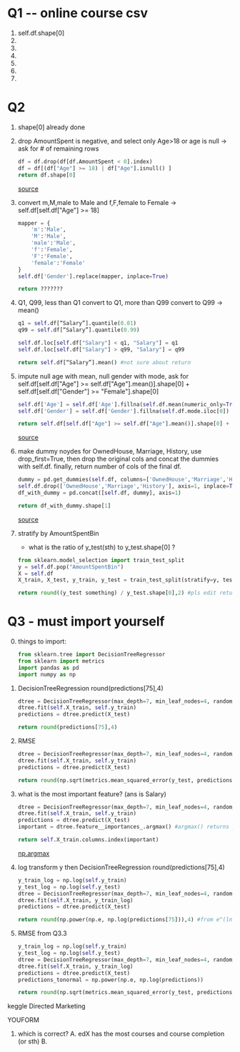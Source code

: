 # Q1 -- online course csv
1. self.df.shape[0]
2. 
3.
4.
5.
6.
7. 





# Q2
1. shape[0] already done

2. drop AmountSpent is negative, and select only Age>18 or age is null -> ask for # of remaining rows
    ```python
    df = df.drop(df[df.AmountSpent < 0].index)
    df = df[(df["Age"] >= 18) | df["Age"].isnull() ]
    return df.shape[0]
    ```
    [source](https://stackoverflow.com/questions/13851535/how-to-delete-rows-from-a-pandas-dataframe-based-on-a-conditional-expression)

3. convert m,M,male to Male and f,F,female to Female -> self.df[self.df["Age"] >= 18]
    ```python
    mapper = {
        'm':'Male',
        'M':'Male',
        'male':'Male',
        'f':'Female',
        'F':'Female',
        'female':'Female'
    }
    self.df['Gender'].replace(mapper, inplace=True)

    return ???????
    ```

4. Q1, Q99, less than Q1 convert to Q1, more than Q99 convert to Q99 -> mean()
    ```python
    q1 = self.df[“Salary”].quantile(0.01)
    q99 = self.df[“Salary”].quantile(0.99)
    
    self.df.loc[self.df["Salary"] < q1, "Salary"] = q1
    self.df.loc[self.df["Salary"] > q99, "Salary"] = q99

    return self.df[“Salary”].mean() #not sure about return

    ```
5. impute null age with mean, null gender with mode, ask for self.df[self.df["Age"] >= self.df["Age"].mean()].shape[0] + self.df[self.df["Gender"] >= "Female"].shape[0]
    ```python
    self.df['Age'] = self.df['Age'].fillna(self.df.mean(numeric_only=True))
    self.df['Gender'] = self.df['Gender'].fillna(self.df.mode.iloc[0])

    return self.df[self.df["Age"] >= self.df["Age"].mean()].shape[0] + self.df[self.df["Gender"] >= "Female"].shape[0]
    ```
    [source](https://www.statology.org/pandas-fillna-specific-column/)

6. make dummy noydes for OwnedHouse, Marriage, History, use drop_first=True, then drop the original cols and concat the dummies with self.df. finally, return number of cols of the final df.
    ```python
    dummy = pd.get_dummies(self.df, columns=['OwnedHouse','Marriage','History'], drop_first=True)
    self.df.drop(['OwnedHouse','Marriage','History'], axis=1, inplace=True)
    df_with_dummy = pd.concat([self.df, dummy], axis=1)

    return df_with_dummy.shape[1]
    ```
    [source](https://www.statology.org/pandas-get-dummies/)

7. stratify by AmountSpentBin
    - what is the ratio of y_test(sth)  to y_test.shape[0] ?
    ```python
    from sklearn.model_selection import train_test_split
    y = self.df.pop("AmountSpentBin")
    X = self.df
    X_train, X_test, y_train, y_test = train_test_split(stratify=y, test_size=0.3,random_state=2190513)
    
    return round((y_test something) / y_test.shape[0],2) #pls edit return
    ```



# Q3 - must import yourself
0. things to import:
    ```python
    from sklearn.tree import DecisionTreeRegressor
    from sklearn import metrics
    import pandas as pd
    import numpy as np
    ```

1. DecisionTreeRegression  round(predictions[75],4)
    ```python
    dtree = DecisionTreeRegressor(max_depth=7, min_leaf_nodes=4, random_state=2024) #not sure about the numbers but that's pretty much it
    dtree.fit(self.X_train, self.y_train)
    predictions = dtree.predict(X_test)

    return round(predictions[75],4)
    ```

2. RMSE
    ```python
    dtree = DecisionTreeRegressor(max_depth=7, min_leaf_nodes=4, random_state=2024) #not sure about the numbers
    dtree.fit(self.X_train, self.y_train)
    predictions = dtree.predict(X_test)

    return round(np.sqrt(metrics.mean_squared_error(y_test, predictions)),2) #be careful, squared has 'd' in it
    ```

3. what is the most important feature? (ans is Salary)
    ```python
    dtree = DecisionTreeRegressor(max_depth=7, min_leaf_nodes=4, random_state=2024) #not sure about the numbers
    dtree.fit(self.X_train, self.y_train)
    predictions = dtree.predict(X_test)
    important = dtree.feature__importances_.argmax() #argmax() returns position of max

    return self.X_train.columns.index(important)
    ```
    [np.argmax](https://numpy.org/doc/stable/reference/generated/numpy.argmax.html)

4. log transform y then DecisionTreeRegression  round(predictions[75],4)
    ```python
    y_train_log = np.log(self.y_train)
    y_test_log = np.log(self.y_test)
    dtree = DecisionTreeRegressor(max_depth=7, min_leaf_nodes=4, random_state=2024) #not sure about the numbers
    dtree.fit(self.X_train, y_train_log)
    predictions = dtree.predict(X_test)

    return round(np.power(np.e, np.log(predictions[75])),4) #from e^(ln(x)) = x, np.log() is by default ln()
    ```

5. RMSE from Q3.3 
    ```python
    y_train_log = np.log(self.y_train)
    y_test_log = np.log(self.y_test)
    dtree = DecisionTreeRegressor(max_depth=7, min_leaf_nodes=4, random_state=2024) #not sure about the numbers
    dtree.fit(self.X_train, y_train_log)
    predictions = dtree.predict(X_test)
    predictions_tonormal = np.power(np.e, np.log(predictions))

    return round(np.sqrt(metrics.mean_squared_error(y_test, predictions_tonormal)),2)
    ```


keggle Directed Marketing


YOUFORM
1. which is correct?
A. edX has the most courses and course completion (or sth)
B.